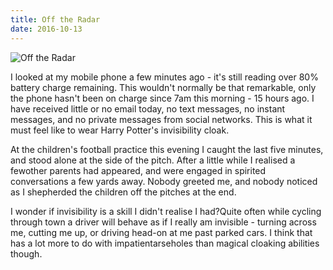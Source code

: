 ```yaml
---
title: Off the Radar
date: 2016-10-13
---
```


![Off the Radar](https://source.unsplash.com/_nRpqIBM40Q/1600x900)

I looked at my mobile phone a few minutes ago - it's still reading over 80% battery charge remaining. This wouldn't normally be that remarkable, only the phone hasn't been on charge since 7am this morning - 15 hours ago. I have received little or no email today, no text messages, no instant messages, and no private messages from social networks. This is what it must feel like to wear Harry Potter's invisibility cloak.

At the children's football practice this evening I caught the last five minutes, and stood alone at the side of the pitch. After a little while I realised a fewother parents had appeared, and were engaged in spirited conversations a few yards away. Nobody greeted me, and nobody noticed as I shepherded the children off the pitches at the end.

I wonder if invisibility is a skill I didn't realise I had?Quite often while cycling through town a driver will behave as if I really am invisible - turning across me, cutting me up, or driving head-on at me past parked cars. I think that has a lot more to do with impatientarseholes than magical cloaking abilities though.
